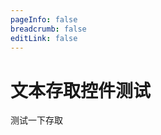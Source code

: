 ```yaml
---
pageInfo: false
breadcrumb: false
editLink: false
---
```

# 文本存取控件测试
测试一下存取
<!-- more -->
<ClientOnly>
  <ProtectedMarkdownEditor />
</ClientOnly>